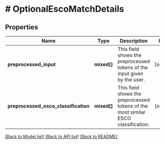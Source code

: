 # # OptionalEscoMatchDetails

## Properties

Name | Type | Description | Notes
------------ | ------------- | ------------- | -------------
**preprocessed_input** | **mixed[]** | This field shows the preprocessed tokens of the input given by the user. | [optional]
**preprocessed_esco_classification** | **mixed[]** | This field shows the preprocessed tokens of the most similar ESCO classification. | [optional]

[[Back to Model list]](../../README.md#models) [[Back to API list]](../../README.md#endpoints) [[Back to README]](../../README.md)
